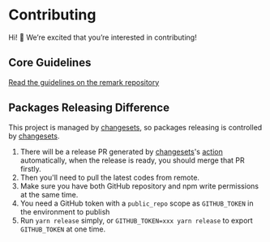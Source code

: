 # Contributing

Hi! 👋 We’re excited that you’re interested in contributing!

## Core Guidelines

[Read the guidelines on the remark repository][contributing]

## Packages Releasing Difference

This project is managed by [changesets][], so packages releasing is controlled by [changesets][].

1. There will be a release PR generated by [changesets][]'s [action](https://github.com/changesets/action) automatically, when the release is ready, you should merge that PR firstly.
2. Then you'll need to pull the latest codes from remote.
3. Make sure you have both GitHub repository and npm write permissions at the same time.
4. You need a GitHub token with a `public_repo` scope as `GITHUB_TOKEN` in the environment to publish
5. Run `yarn release` simply, or `GITHUB_TOKEN=xxx yarn release` to export `GITHUB_TOKEN` at one time.

[changesets]: https://github.com/changesets/changesets
[contributing]: https://github.com/remarkjs/.github/blob/main/contributing.md

